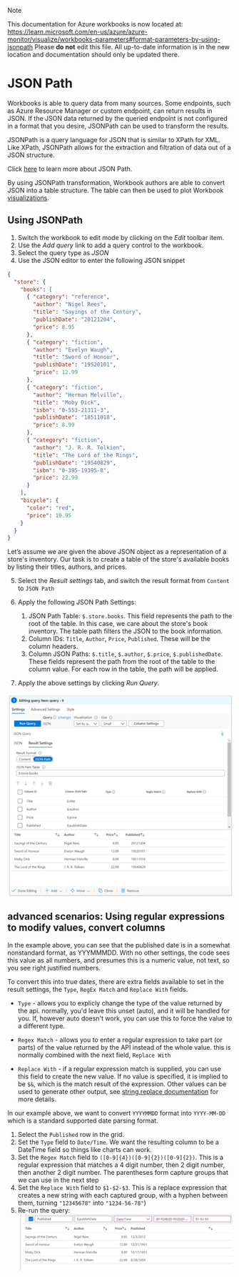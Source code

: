 > [!NOTE] 
> This documentation for Azure workbooks is now located at: https://learn.microsoft.com/en-us/azure/azure-monitor/visualize/workbooks-parameters#format-parameters-by-using-jsonpath
> Please **do not** edit this file. All up-to-date information is in the new location and documentation should only be updated there.

# JSON Path

Workbooks is able to query data from many sources. Some endpoints, such as Azure Resource Manager or custom endpoint, can return results in JSON. If the JSON data returned by the queried endpoint is not configured in a format that you desire, JSONPath can be used to transform the results.

JSONPath is a query language for JSON that is similar to XPath for XML. Like XPath, JSONPath allows for the extraction and filtration of data out of a JSON structure.

Click [here](https://aka.ms/jsonpath) to learn more about JSON Path.

By using JSONPath transformation, Workbook authors are able to convert JSON into a table structure. The table can then be used to plot Workbook [visualizations](../Visualizations/Visualizations.md).

## Using JSONPath

1. Switch the workbook to edit mode by clicking on the _Edit_ toolbar item.
2. Use the _Add query_ link to add a query control to the workbook. 
3. Select the query type as _JSON_
4. Use the JSON editor to enter the following JSON snippet

```json
{ 
  "store": {
    "books": [ 
      { "category": "reference",
        "author": "Nigel Rees",
        "title": "Sayings of the Century",
        "publishDate": "20121204",
        "price": 8.95
      },
      { "category": "fiction",
        "author": "Evelyn Waugh",
        "title": "Sword of Honour",
        "publishDate": "19520101",
        "price": 12.99
      },
      { "category": "fiction",
        "author": "Herman Melville",
        "title": "Moby Dick",
        "isbn": "0-553-21311-3",
        "publishDate": "18511018",
        "price": 8.99
      },
      { "category": "fiction",
        "author": "J. R. R. Tolkien",
        "title": "The Lord of the Rings",
        "publishDate": "19540829",
        "isbn": "0-395-19395-8",
        "price": 22.99
      }
    ],
    "bicycle": {
      "color": "red",
      "price": 19.95
    }
  }
}
```

Let’s assume we are given the above JSON object as a representation of a store's inventory. Our task is to create a table of the store's available books by listing their titles, authors, and prices.

5. Select the _Result settings_ tab, and switch the result format from `Content` to `JSON Path`
6. Apply the following JSON Path Settings:
    1. JSON Path Table: `$.store.books`. This field represents the path to the root of the table. In this case, we care about the store's book inventory. The table path filters the JSON to the book information.
    2. Column IDs: `Title`, `Author`, `Price`, `Published`. These will be the column headers.
    3. Column JSON Paths: `$.title`, `$.author`, `$.price`, `$.publishedDate`. These fields represent the path from the root of the table to the column value. For each row in the table, the path will be applied.

7. Apply the above settings by clicking _Run Query_.

![Image showing the creation of a grid visualization using JSON Path](../Images/JSONPath-Example-Result.PNG)

## advanced scenarios: Using regular expressions to modify values, convert columns

In the example above, you can see that the published date is in a somewhat nonstandard format, as YYYMMMDD. With no other settings, the code sees this value as all numbers, and presumes this is a numeric value, not text, so you see right justified numbers.

To convert this into true dates, there are extra fields available to set in the result settings, the `Type`, `RegEx Match` and `Replace With` fields.

* `Type` - allows you to explicly change the type of the value returned by the api.  normally, you'd leave this unset (auto), and it will be handled for you. If, however auto doesn't work, you can use this to force the value to a different type.

* `Regex Match` - allows you to enter a regular expression to take part (or parts) of the value returned by the API instead of the whole value.  this is normally combined with the next field, `Replace With`

* `Replace With` - if a regular expression match is supplied, you can use this field to create the new value.  If no value is specified, it is implied to be `$&`, which is the match result of the expression.  Other values can be used to generate other output, see [string.replace documentation](https://developer.mozilla.org/en-US/docs/Web/JavaScript/Reference/Global_Objects/String/replace#specifying_a_string_as_a_parameter) for more details.

In our example above, we want to convert `YYYYMMDD` format into `YYYY-MM-DD` which is a standard supported date parsing format.

1. Select the `Published` row in the grid.
2. Set the `Type` field to `Date/Time`. We want the resulting column to be a DateTime field so things like charts can work.
3. Set the `Regex Match` field to `([0-9]{4})([0-9]{2})([0-9]{2})`.  This is a regular expression that matches a 4 digit number, then 2 digit number, then another 2 digit number. The parentheses form capture groups that we can use in the next step
4. Set the `Replace With` field to `$1-$2-$3`. This is a replace expression that creates a new string with each captured group, with a hyphen between them, turning `"12345678"` into `"1234-56-78"`)
5. Re-run the query:
    ![datetime transform example](../Images/JSONPath-Example-DateTime.png)
